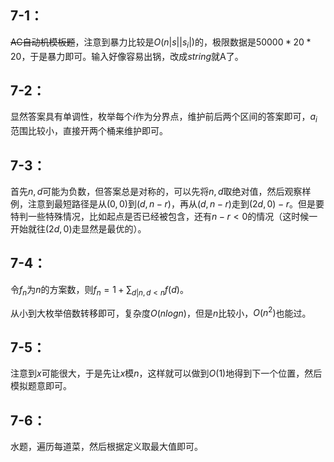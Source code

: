 ## 7-1：

~~AC自动机模板题~~，注意到暴力比较是$O(n|s||s_i|)$的，极限数据是$50000*20*20$，于是暴力即可。输入好像容易出锅，改成$string$就A了。



## 7-2：

显然答案具有单调性，枚举每个$i$作为分界点，维护前后两个区间的答案即可，$a_i$范围比较小，直接开两个桶来维护即可。



## 7-3：

首先$n,d$可能为负数，但答案总是对称的，可以先将$n,d$取绝对值，然后观察样例，注意到最短路径是从$(0,0)$到$(d,n-r)$，再从$(d,n-r)$走到$(2d,0)-r$。但是要特判一些特殊情况，比如起点是否已经被包含，还有$n-r<0$的情况（这时候一开始就往$(2d,0)$走显然是最优的）。



## 7-4：

令$f_n$为$n$的方案数，则$f_n = 1 + \sum_{d|n,d<n}f(d)$。

从小到大枚举倍数转移即可，复杂度$O(nlogn)$，但是$n$比较小，$O(n^2)$也能过。



## 7-5：

注意到$x$可能很大，于是先让$x$模$n$，这样就可以做到$O(1)$地得到下一个位置，然后模拟题意即可。



## 7-6：

水题，遍历每道菜，然后根据定义取最大值即可。


